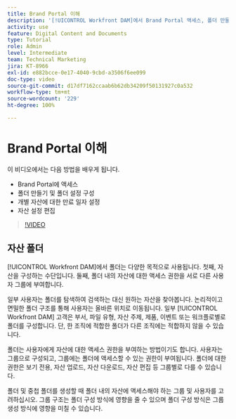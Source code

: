 ```yaml
---
title: Brand Portal 이해
description: '[!UICONTROL Workfront DAM]에서 Brand Portal 액세스, 폴더 만들기, 개별 자산에 대한 만료 일자 설정, 자산 설정을 편집하는 방법을 알아봅니다.'
activity: use
feature: Digital Content and Documents
type: Tutorial
role: Admin
level: Intermediate
team: Technical Marketing
jira: KT-8966
exl-id: e882bcce-0e17-4040-9cbd-a3506f6ee099
doc-type: video
source-git-commit: d17df7162ccaab6b62db34209f50131927c0a532
workflow-type: tm+mt
source-wordcount: '229'
ht-degree: 100%

---
```


# Brand Portal 이해

이 비디오에서는 다음 방법을 배우게 됩니다.

* Brand Portal에 액세스
* 폴더 만들기 및 폴더 설정 구성
* 개별 자산에 대한 만료 일자 설정
* 자산 설정 편집

>[!VIDEO](https://video.tv.adobe.com/v/335229/?quality=12&learn=on&enablevpops)

## 자산 폴더

[!UICONTROL Workfront DAM]에서 폴더는 다양한 목적으로 사용됩니다. 첫째, 자산을 구성하는 수단입니다. 둘째, 폴더 내의 자산에 대한 액세스 권한을 서로 다른 사용자 그룹에 부여합니다.

일부 사용자는 폴더를 탐색하여 검색하는 대신 원하는 자산을 찾아봅니다. 논리적이고 면밀한 폴더 구조를 통해 사용자는 올바른 위치로 이동됩니다. 일부 [!UICONTROL Workfront DAM] 고객은 부서, 파일 유형, 자산 주제, 제품, 이벤트 또는 워크플로별로 폴더를 구성합니다. 단, 한 조직에 적합한 폴더가 다른 조직에는 적합하지 않을 수 있습니다.

폴더는 사용자에게 자산에 대한 액세스 권한을 부여하는 방법이기도 합니다. 사용자는 그룹으로 구성되고, 그룹에는 폴더에 액세스할 수 있는 권한이 부여됩니다. 폴더에 대한 권한은 보기 전용, 자산 업로드, 자산 다운로드, 자산 편집 등 그룹별로 다를 수 있습니다.

폴더 및 중첩 폴더를 생성할 때 폴더 내의 자산에 액세스해야 하는 그룹 및 사용자를 고려하십시오. 그룹 구조는 폴더 구성 방식에 영향을 줄 수 있으며 폴더 구성 방식은 그룹 생성 방식에 영향을 미칠 수 있습니다.
